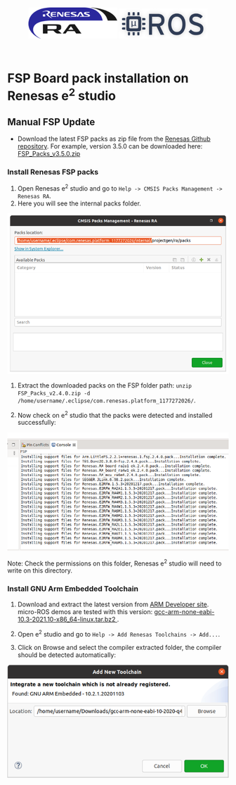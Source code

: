 <br/>
<a>
   <p align="center">
      <img width="40%" src=".images/renesas_logo.gif">
      <img width="40%" src=".images/microros_logo.png">
   </p>
</a>
<br/>

# FSP Board pack installation on Renesas e<sup>2</sup> studio


## Manual FSP Update

- Download the latest FSP packs as zip file from the  [Renesas Github repository](https://github.com/renesas/fsp/releases). For example, version 3.5.0 can be downloaded here: [FSP_Packs_v3.5.0.zip](https://github.com/renesas/fsp/releases/download/v3.5.0/FSP_Packs_v3.5.0.zip)

### Install Renesas FSP packs

1. Open Renesas e<sup>2</sup> studio and go to `Help -> CMSIS Packs Management -> Renesas RA`.
2. Here you will see the internal packs folder.

![image](.images/Packs_path.png)

1. Extract the downloaded packs on the FSP folder path: `unzip FSP_Packs_v2.4.0.zip -d /home/username/.eclipse/com.renesas.platform_1177272026/`.

2. Now check on e<sup>2</sup> studio that the packs were detected and installed successfully:

![image](.images/FSP_installed.png)

Note: Check the permissions on this folder, Renesas e<sup>2</sup> studio will need to write on this directory.

### Install GNU Arm Embedded Toolchain

1. Download and extract the latest version from [ARM Developer site](https://developer.arm.com/tools-and-software/open-source-software/developer-tools/gnu-toolchain/gnu-rm/downloads). micro-ROS demos are tested with this version: [gcc-arm-none-eabi-10.3-2021.10-x86_64-linux.tar.bz2 ](https://developer.arm.com/-/media/Files/downloads/gnu-rm/10.3-2021.10/gcc-arm-none-eabi-10.3-2021.10-x86_64-linux.tar.bz2).

2. Open e<sup>2</sup> studio and go to `Help -> Add Renesas Toolchains -> Add...`.
3. Click on Browse and select the compiler extracted folder, the compiler should be detected automatically:

![image](.images/Compiler_install.png)
